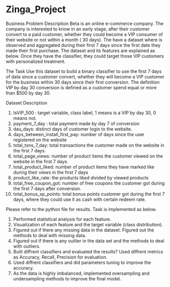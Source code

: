 # Zinga_Project
Business Problem Description
Beta is an online e-commerce company. The company is interested to know in an early stage, after their customer convert to a paid customer, whether they could become a VIP consumer of their website or not within a month ( 30 days). The have a dataset where is observed and aggregated during their first 7 days since the first date they made their first purchase. The dataset and its features are explained as below. Once they have the classifier, they could target those VIP customers with personalized treatment.

The Task
Use this dataset to build a binary classifier to use the first 7 days of data since a customer convert, whether they will become a VIP customer for the business within 30 days since their first conversion. The definition VIP by day 30 conversion is defined as a customer spend equal or more than $500 by day 30.

Dataset Description
1. IsVIP_500 : target variable, class label, 1 means is a VIP by day 30, 0 means not.
2. payment_7_day : total payment made by day 7 of conversion
3. dau_days: distinct days of customer login to the website.
4. days_between_install_first_pay: number of days since the user registered on the website
5. total_txns_7_day: total transactions the customer made on the website in the first 7 days.
6. total_page_views: number of product items the customer viewed on the website in the first 7 days.
7. total_product_liked: number of product items they have marked like during their views in the first 7 days
8. product_like_rate: the products liked divided by viewed products
9. total_free_coupon_got: number of free coupons the customer got during the first 7 days after conversion.
10. total_bonus_xp_points: total bonus points customer got during the first 7 days, where they could use it as cash with certain redeem rate.

Please refer to the python file for results. Task is implemented as below.
1. Performed statistical analysis for each feature.
2. Visualization of each feature and the target variable (class distribution).
3. Figured out if there any missing data in the dataset. Figured out the methods to deal with missing data.
4. Figured out if there is any outlier in the data set and the methods to deal with outliers.
5. Built diffrent classifiers and evaluated the results? Used diffrent metrics as Accuracy, Recall, Precision for evaluation.
6. Used diffrent classifiers and did parameters tuning to improve the accuracy.
7. As the data is highly imbalanced, implemented oversampling and undersampling methods to improve the final model.
